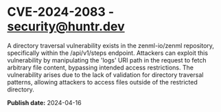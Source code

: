 # CVE-2024-2083 - security@huntr.dev

A directory traversal vulnerability exists in the zenml-io/zenml repository, specifically within the /api/v1/steps endpoint. Attackers can exploit this vulnerability by manipulating the 'logs' URI path in the request to fetch arbitrary file content, bypassing intended access restrictions. The vulnerability arises due to the lack of validation for directory traversal patterns, allowing attackers to access files outside of the restricted directory.

**Publish date:** 2024-04-16
